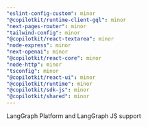 ```yaml
---
"eslint-config-custom": minor
"@copilotkit/runtime-client-gql": minor
"next-pages-router": minor
"tailwind-config": minor
"@copilotkit/react-textarea": minor
"node-express": minor
"next-openai": minor
"@copilotkit/react-core": minor
"node-http": minor
"tsconfig": minor
"@copilotkit/react-ui": minor
"@copilotkit/runtime": minor
"@copilotkit/sdk-js": minor
"@copilotkit/shared": minor
---
```


LangGraph Platform and LangGraph JS support
